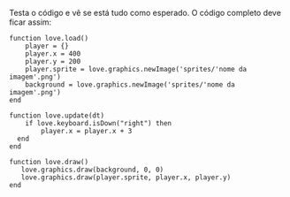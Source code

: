 Testa o código e vê se está tudo como esperado. O código completo deve ficar assim:


	function love.load()
	    player = {}
	    player.x = 400
	    player.y = 200
	    player.sprite = love.graphics.newImage('sprites/'nome da imagem'.png')
	    background = love.graphics.newImage('sprites/'nome da imagem'.png')
	end

	function love.update(dt)
	    if love.keyboard.isDown("right") then
	        player.x = player.x + 3
  	  end
	end

	function love.draw()
 	   love.graphics.draw(background, 0, 0)
 	   love.graphics.draw(player.sprite, player.x, player.y)
	end